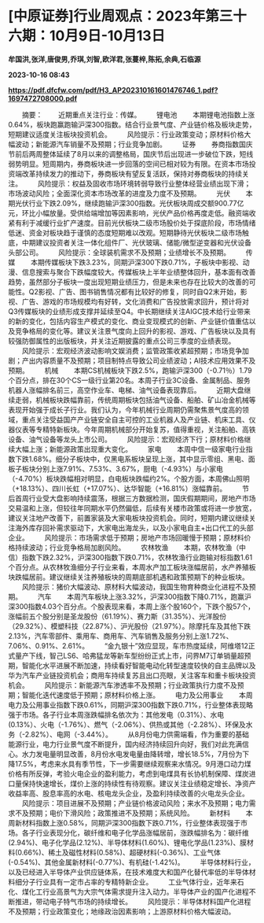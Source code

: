 # [中原证券]行业周观点：2023年第三十六期：10月9日-10月13日
**牟国洪,张洋,唐俊男,乔琪,刘智,欧洋君,张蔓梓,陈拓,余典,石临源**

**2023-10-16 08:43**

**https://pdf.dfcfw.com/pdf/H3_AP202310161601476746_1.pdf?1697472708000.pdf**

　　摘要： 　　近期重点关注行业：传媒。 　　锂电池 　　本期锂电池指数上涨0.64%，板块跑赢跑输沪深300指数。结合行业景气度、产业链价格及板块走势，短期建议适度关注板块投资机会。 　　风险提示：行业政策变动；原材料价格大幅波动；新能源汽车销量不及预期；行业竞争加剧。 　　证券 　　券商指数国庆节前后两周整体延续了8月以来的调整格局，国庆节后出现进一步破位下跌，短线弱势明显。短周期内，券商板块进一步回落的空间已相对较为有限。在资本市场投资端改革持续发力的推动下，券商板块有望反复活跃，保持对券商板块的持续关注。 　　风险提示：权益及固收市场环境转弱导致行业整体经营业绩出现下滑；市场波动风险；全面深化资本市场改革的进度及力度不及预期。 　　光伏 　　本期光伏行业下跌2.09%，继续跑输沪深300指数。光伏板块周成交额900.77亿元，环比小幅放量。受供给端增加等因素影响，光伏产品价格再度走低。融资端收紧有利于减缓行业扩产速度。目前光伏板块二级市场股价处于探底阶段，市场情绪低迷、资金对板块趋于谨慎的态度短期难以改观。短期静待光伏板块二级市场触底，中期建议投资者关注一体化组件厂、光伏玻璃、储能/微型逆变器和光伏设备头部公司。 　　风险提示：全球装机需求不及预期；业绩增长不及预期。 　　传媒 　　本期传媒板块下跌3.23%，同期沪深300下跌0.71%，子板块中影视、动漫、信息搜索与聚合下跌幅度较大。传媒板块上半年业绩整体回升，基本面有改善趋势，虽然部分子板块一度出现短期业绩压力，但是未来也存在比较大的改善的可能性。Q2影视、广告、图书销售情况都有比较好的修复，同时自Q2末开始，影视、广告、游戏的市场规模均有好转，文化消费和广告投放需求回升，预计将对Q3传媒板块的业绩形成支撑并延续至Q4。中长期继续关注AIGC技术给行业带来的新的变化，包括内容生产模式的变化、商业变现模式的创新、产业链价值重估以及竞争格局的变化等。建议关注景气度向上回升的影视、游戏、广告板块以及具有较强防御属性的出版板块，并关注近期披露的重点公司三季度的业绩表现。 　　风险提示：宏观经济波动影响文娱消费；监管政策收紧超预期；市场竞争加剧；产出内容质量不及预期；项目制特点导致公司业绩波动；AI技术应用效果不及预期。 　　机械 　　本期CS机械板块下跌2.5%，跑输沪深300（-0.71％）1.79个百分点，排在30个CS一级行业第20名。本周子行业3C设备、金属制品、服务机器人涨幅排名前三，高空作业车、电梯、油气设备表现靠后。 　　近期大盘继续走弱，机械板块跌幅靠前，传统周期板块包括油气设备、船舶、矿山冶金机械等表现开始强于成长子行业。我们认为，今年机械行业周期仍需聚焦景气度高的领域，重点关注受益国产产业链安全自主可控的工业机器人及产业链、机床工具、仪器仪表等专精特新板块。今年周期机械部分开始复苏，值得重视，关注船舶、高铁设备、油气设备等龙头上市公司。 　　风险提示：宏观经济下行；原材料价格继续大幅上涨；新能源政策出现重大变化。 　　家电 　　本周中信一级家电行业指数下跌1.68%。细分子板块中，仅黑电系板块呈现上涨，其中显示零组、黑电、面板子板块分别上涨7.91%、7.53%、3.67%，厨电（-4.93%）与小家电（-4.70%）板块跌幅相对明显，白电板块跌幅约2%。个股方面，本周佛山照明（+18.13%）、四川长虹（+17.07%）、达华智能（+16.81%）涨幅靠前。 　　节后首周行业受大盘影响持续震荡，根据三方数据检测，国庆假期期间，房地产市场交易温和上涨，但较往年同期水平仍然偏低，后续有关楼市政策或将进一步放宽，建议关注地产改善下，前置家装及大家电板块投资机会。同时，短期内建议继续关注海外库存回补需求驱动下，大家电出海龙头，以及小家电自主+出口代工的头部企业。 　　风险提示：市场需求低于预期；房地产市场回暖慢于预期；原材料价格持续波动；行业竞争格局加剧风险。 　　农林牧渔 　　本期，农林牧渔（中信）指数下跌2.32%，沪深300指数下跌0.71%，农林牧渔行业跑输对标指数1.61个百分点。从农林牧渔细分子行业来看，本周水产加工板块涨幅居前，水产养殖板块跌幅居前。建议继续关注养殖板块的周期底部机遇和政策预期下的种业板块。 　　风险提示：猪价大幅波动、原材料大幅波动，我国生物育种商业化进程不及预期。 　　汽车 　　本周汽车板块上涨3.32%，沪深300指数下降0.71%，跑赢沪深300指数4.03个百分点。个股表现来看，本周上涨个股160个，下跌个股57个，涨幅前五个股分别是圣龙股份（61.19%）、赛力斯（31.35%）、光洋股份（29.32%）、模塑科技（22.87%）、沪光股份（21.97%）。除摩托车及其他下跌2.13%，汽车零部件、乘用车、商用车、汽车销售及服务分别上涨1.72%、7.06%、0.91%、2.61%。 　　“金九银十”效应显现，车市热度延续，阿维塔12正式量产下线，智己LS6、哈弗猛龙等新车型纷纷正式上市，问界M7订单销量超预期，智能化水平进展不断加速，持续看好智能电动化转型速度较快的自主品牌以及华为汽车产业链投资机会；商用车持续复苏且出口亮眼，关注客车和重卡板块投资机会。 　　风险提示：新能源汽车渗透率不及预期；行业政策执行力度不及预期；智能化迭代速度低于预期；原材料价格上涨。 　　电力及公用事业 　　本周电力及公用事业指数下跌0.61%，同期沪深300指数下跌0.71%，行业整体表现略强于市场。各子行业本周涨跌幅排名依次为：其他发电（0.31%）、水电(0.13%）、火电（-1.76%）、燃气（-2.06%）、供热或其他（-2.28%）、环保及水务（-2.82%）、电网（-3.44%）。 　　从8月份电力供需端看，作为重要的基础能源行业，电力行业景气度不断提升，国内经济持续回升向好，我们对此充满信心。水力发电量明显改善，8月份水电发电量由降转增，增长18.5%，7月份为下降17.5%，考虑来水具有季节性，下一步需要继续观察来水情况。9月港口动力煤价格有所反弹，考验火电企业的盈利能力，考虑到电煤具有长协机制保障、煤炭进口量保持快速增长，煤价上涨的持续性有待观察。建议关注业绩稳定增长、净资产收益率高、股息率高的水电、核电龙头企业，及盈利持续改善的火电龙头企业。 　　风险提示：项目进展不及预期；产业链价格波动风险；来水不及预期；电力需求不及预期；电价下滑风险；政策推进不及预期；系统风险。 　　新材料 　　本周新材料指数上涨0.58%，同期沪深300指数下跌0.71%，行业整体表现强于市场。各子行业表现分化，碳纤维和电子化学品涨幅居前，涨跌幅排名为：碳纤维(2.94%)、电子化学品(2.12%)、半导体材料(1.60%)、锂电化学品(1.23%)、膜材料(0.66%)、稀土及磁性材料(0.58%)、超硬材料(-0.36%)、工业气体(-0.54%)、其他金属新材料(-0.77%)、有机硅(-1.42%)。 　　半导体材料行业，以及已经进入半导体产业供应链体系，在技术难度大和国产化替代率低的半导体材料细分子行业具有一定市占率的专精特新企业。 　　工业气体行业，近年来石化、煤化工行业高景气为大宗气体需求提升注入动力。半导体产业的国产化进程不断推进，带动电子特气市场的持续增长。 　　风险提示：半导体材料国产化进程不及预期；行业政策变化；地缘政治因素影响；上游原材料价格大幅波动。